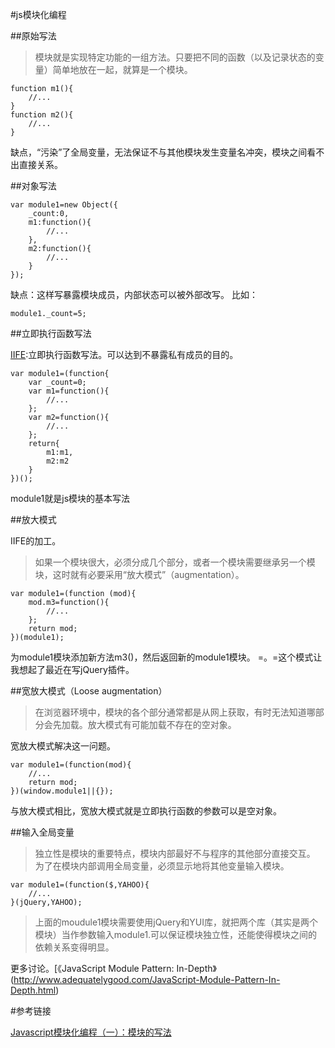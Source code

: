 #js模块化编程

##原始写法

> 模块就是实现特定功能的一组方法。只要把不同的函数（以及记录状态的变量）简单地放在一起，就算是一个模块。

	function m1(){
		//...
	}
	function m2(){
		//...
	}

缺点，“污染”了全局变量，无法保证不与其他模块发生变量名冲突，模块之间看不出直接关系。

##对象写法

	var module1=new Object({
		_count:0,
		m1:function(){
			//...
		},
		m2:function(){
			//...
		}
	});

缺点：这样写暴露模块成员，内部状态可以被外部改写。
比如：

	module1._count=5;

##立即执行函数写法

[IIFE](http://benalman.com/news/2010/11/immediately-invoked-function-expression/):立即执行函数写法。可以达到不暴露私有成员的目的。

	var module1=(function{
		var _count=0;
		var m1=function(){
			//...
		};
		var m2=function(){
			//...
		};
		return{
			m1:m1,
			m2:m2
		}
	})();

module1就是js模块的基本写法

##放大模式

IIFE的加工。

> 如果一个模块很大，必须分成几个部分，或者一个模块需要继承另一个模块，这时就有必要采用“放大模式”（augmentation）。

	var module1=(function (mod){
		mod.m3=function(){
			//...
		};
		return mod;
	})(module1);

为module1模块添加新方法m3()，然后返回新的module1模块。
=。=这个模式让我想起了最近在写jQuery插件。

##宽放大模式（Loose augmentation）

> 在浏览器环境中，模块的各个部分通常都是从网上获取，有时无法知道哪部分会先加载。放大模式有可能加载不存在的空对象。

宽放大模式解决这一问题。

	var module1=(function(mod){
		//...
		return mod;
	})(window.module1||{});

与放大模式相比，宽放大模式就是立即执行函数的参数可以是空对象。

##输入全局变量

> 独立性是模块的重要特点，模块内部最好不与程序的其他部分直接交互。
> 为了在模块内部调用全局变量，必须显示地将其他变量输入模块。

	var module1=(function($,YAHOO){
		//...
	}(jQuery,YAHOO);

> 上面的moudule1模块需要使用jQuery和YUI库，就把两个库（其实是两个模块）当作参数输入module1.可以保证模块独立性，还能使得模块之间的依赖关系变得明显。

更多讨论。[《JavaScript Module Pattern: In-Depth》(http://www.adequatelygood.com/JavaScript-Module-Pattern-In-Depth.html)

#参考链接

[Javascript模块化编程（一）：模块的写法](http://www.ruanyifeng.com/blog/2012/10/javascript_module.html)